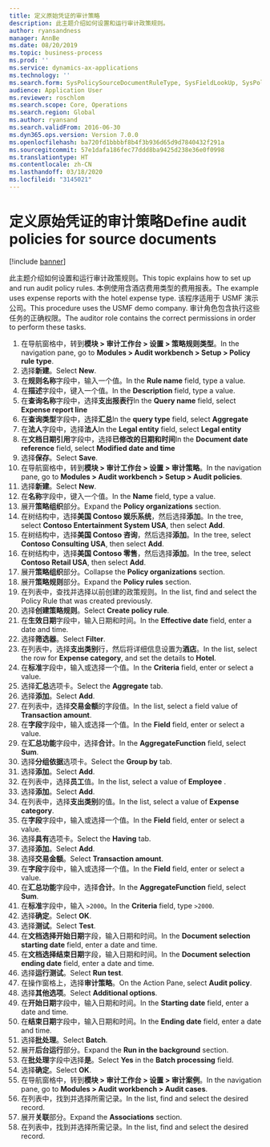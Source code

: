 ```yaml
---
title: 定义原始凭证的审计策略
description: 此主题介绍如何设置和运行审计政策规则。
author: ryansandness
manager: AnnBe
ms.date: 08/20/2019
ms.topic: business-process
ms.prod: ''
ms.service: dynamics-ax-applications
ms.technology: ''
ms.search.form: SysPolicySourceDocumentRuleType, SysFieldLookUp, SysPolicyListPage, SysPolicy, AuditPolicyRule, SysQueryForm, SysQueryFieldLookUp, AuditPolicyDateSelection, AuditPolicyAdditionalOption, BatchJob, CaseDetail
audience: Application User
ms.reviewer: roschlom
ms.search.scope: Core, Operations
ms.search.region: Global
ms.author: ryansand
ms.search.validFrom: 2016-06-30
ms.dyn365.ops.version: Version 7.0.0
ms.openlocfilehash: ba720fd1bbbbf8b4f3b936d65d9d7840432f291a
ms.sourcegitcommit: 57e1dafa186fec77ddd8ba9425d238e36e0f0998
ms.translationtype: HT
ms.contentlocale: zh-CN
ms.lasthandoff: 03/18/2020
ms.locfileid: "3145021"
---
```

# <a name="define-audit-policies-for-source-documents"></a><span data-ttu-id="79fed-103">定义原始凭证的审计策略</span><span class="sxs-lookup"><span data-stu-id="79fed-103">Define audit policies for source documents</span></span>

[!include [banner](../../includes/banner.md)]

<span data-ttu-id="79fed-104">此主题介绍如何设置和运行审计政策规则。</span><span class="sxs-lookup"><span data-stu-id="79fed-104">This topic explains how to set up and run audit policy rules.</span></span> <span data-ttu-id="79fed-105">本例使用含酒店费用类型的费用报表。</span><span class="sxs-lookup"><span data-stu-id="79fed-105">The example uses expense reports with the hotel expense type.</span></span> <span data-ttu-id="79fed-106">该程序适用于 USMF 演示公司。</span><span class="sxs-lookup"><span data-stu-id="79fed-106">This procedure uses the USMF demo company.</span></span> <span data-ttu-id="79fed-107">审计角色包含执行这些任务的正确权限。</span><span class="sxs-lookup"><span data-stu-id="79fed-107">The auditor role contains the correct permissions in order to perform these tasks.</span></span>

1. <span data-ttu-id="79fed-108">在导航窗格中，转到**模块 > 审计工作台 > 设置 > 策略规则类型**。</span><span class="sxs-lookup"><span data-stu-id="79fed-108">In the navigation pane, go to **Modules > Audit workbench > Setup > Policy rule type**.</span></span>
2. <span data-ttu-id="79fed-109">选择**新建**。</span><span class="sxs-lookup"><span data-stu-id="79fed-109">Select **New**.</span></span>
3. <span data-ttu-id="79fed-110">在**规则名称**字段中，输入一个值。</span><span class="sxs-lookup"><span data-stu-id="79fed-110">In the **Rule name** field, type a value.</span></span>
4. <span data-ttu-id="79fed-111">在**描述**字段中，键入一个值。</span><span class="sxs-lookup"><span data-stu-id="79fed-111">In the **Description** field, type a value.</span></span>
5. <span data-ttu-id="79fed-112">在**查询名称**字段中，选择**支出报表行**</span><span class="sxs-lookup"><span data-stu-id="79fed-112">In the **Query name** field, select **Expense report line**</span></span>
6. <span data-ttu-id="79fed-113">在**查询类型**字段中，选择**汇总**</span><span class="sxs-lookup"><span data-stu-id="79fed-113">In the **query type** field, select **Aggregate**</span></span>
7. <span data-ttu-id="79fed-114">在**法人**字段中，选择**法人**</span><span class="sxs-lookup"><span data-stu-id="79fed-114">In the **Legal entity** field, select **Legal entity**</span></span>
8. <span data-ttu-id="79fed-115">在**文档日期引用**字段中，选择**已修改的日期和时间**</span><span class="sxs-lookup"><span data-stu-id="79fed-115">In the **Document date reference** field, select **Modified date and time**</span></span>
9. <span data-ttu-id="79fed-116">选择**保存**。</span><span class="sxs-lookup"><span data-stu-id="79fed-116">Select **Save**.</span></span>
10. <span data-ttu-id="79fed-117">在导航窗格中，转到**模块 > 审计工作台 > 设置 > 审计策略**。</span><span class="sxs-lookup"><span data-stu-id="79fed-117">In the navigation pane, go to **Modules > Audit workbench > Setup > Audit policies**.</span></span>
11. <span data-ttu-id="79fed-118">选择**新建**。</span><span class="sxs-lookup"><span data-stu-id="79fed-118">Select **New**.</span></span>
12. <span data-ttu-id="79fed-119">在**名称**字段中，键入一个值。</span><span class="sxs-lookup"><span data-stu-id="79fed-119">In the **Name** field, type a value.</span></span>
13. <span data-ttu-id="79fed-120">展开**策略组织**部分。</span><span class="sxs-lookup"><span data-stu-id="79fed-120">Expand the **Policy organizations** section.</span></span>
14. <span data-ttu-id="79fed-121">在树结构中，选择**美国 Contoso 娱乐系统**，然后选择**添加**。</span><span class="sxs-lookup"><span data-stu-id="79fed-121">In the tree, select **Contoso Entertainment System USA**, then select **Add**.</span></span>
15. <span data-ttu-id="79fed-122">在树结构中，选择**美国 Contoso 咨询**，然后选择**添加**。</span><span class="sxs-lookup"><span data-stu-id="79fed-122">In the tree, select **Contoso Consulting USA**, then select **Add**.</span></span>
16. <span data-ttu-id="79fed-123">在树结构中，选择**美国 Contoso 零售**，然后选择**添加**。</span><span class="sxs-lookup"><span data-stu-id="79fed-123">In the tree, select **Contoso Retail USA**, then select **Add**.</span></span>
17. <span data-ttu-id="79fed-124">展开**策略组织**部分。</span><span class="sxs-lookup"><span data-stu-id="79fed-124">Collapse the **Policy organizations** section.</span></span>
18. <span data-ttu-id="79fed-125">展开**策略规则**部分。</span><span class="sxs-lookup"><span data-stu-id="79fed-125">Expand the **Policy rules** section.</span></span>
19. <span data-ttu-id="79fed-126">在列表中，查找并选择以前创建的政策规则。</span><span class="sxs-lookup"><span data-stu-id="79fed-126">In the list, find and select the Policy Rule that was created previously.</span></span>
20. <span data-ttu-id="79fed-127">选择**创建策略规则**。</span><span class="sxs-lookup"><span data-stu-id="79fed-127">Select **Create policy rule**.</span></span>
21. <span data-ttu-id="79fed-128">在**生效日期**字段中，输入日期和时间。</span><span class="sxs-lookup"><span data-stu-id="79fed-128">In the **Effective date** field, enter a date and time.</span></span>
22. <span data-ttu-id="79fed-129">选择**筛选器**。</span><span class="sxs-lookup"><span data-stu-id="79fed-129">Select **Filter**.</span></span>
23. <span data-ttu-id="79fed-130">在列表中，选择**支出类别**行，然后将详细信息设置为**酒店**。</span><span class="sxs-lookup"><span data-stu-id="79fed-130">In the list, select the row for **Expense category**, and set the details to **Hotel**.</span></span>
24. <span data-ttu-id="79fed-131">在**标准**字段中，输入或选择一个值。</span><span class="sxs-lookup"><span data-stu-id="79fed-131">In the **Criteria** field, enter or select a value.</span></span>
25. <span data-ttu-id="79fed-132">选择**汇总**选项卡。</span><span class="sxs-lookup"><span data-stu-id="79fed-132">Select the **Aggregate** tab.</span></span>
26. <span data-ttu-id="79fed-133">选择**添加**。</span><span class="sxs-lookup"><span data-stu-id="79fed-133">Select **Add**.</span></span>
27. <span data-ttu-id="79fed-134">在列表中，选择**交易金额**的字段值。</span><span class="sxs-lookup"><span data-stu-id="79fed-134">In the list, select a field value of **Transaction amount**.</span></span>
28. <span data-ttu-id="79fed-135">在**字段**字段中，输入或选择一个值。</span><span class="sxs-lookup"><span data-stu-id="79fed-135">In the **Field** field, enter or select a value.</span></span>
29. <span data-ttu-id="79fed-136">在**汇总功能**字段中，选择**合计**。</span><span class="sxs-lookup"><span data-stu-id="79fed-136">In the **AggregateFunction** field, select **Sum**.</span></span>
30. <span data-ttu-id="79fed-137">选择**分组依据**选项卡。</span><span class="sxs-lookup"><span data-stu-id="79fed-137">Select the **Group by** tab.</span></span>
31. <span data-ttu-id="79fed-138">选择**添加**。</span><span class="sxs-lookup"><span data-stu-id="79fed-138">Select **Add**.</span></span>
32. <span data-ttu-id="79fed-139">在列表中，选择**员工**值。</span><span class="sxs-lookup"><span data-stu-id="79fed-139">In the list, select a value of **Employee** .</span></span>
33. <span data-ttu-id="79fed-140">选择**添加**。</span><span class="sxs-lookup"><span data-stu-id="79fed-140">Select **Add**.</span></span>
34. <span data-ttu-id="79fed-141">在列表中，选择**支出类别**的值。</span><span class="sxs-lookup"><span data-stu-id="79fed-141">In the list, select a value of **Expense category**.</span></span>
35. <span data-ttu-id="79fed-142">在**字段**字段中，输入或选择一个值。</span><span class="sxs-lookup"><span data-stu-id="79fed-142">In the **Field** field, enter or select a value.</span></span>
36. <span data-ttu-id="79fed-143">选择**具有**选项卡。</span><span class="sxs-lookup"><span data-stu-id="79fed-143">Select the **Having** tab.</span></span>
37. <span data-ttu-id="79fed-144">选择**添加**。</span><span class="sxs-lookup"><span data-stu-id="79fed-144">Select **Add**.</span></span>
38. <span data-ttu-id="79fed-145">选择**交易金额**。</span><span class="sxs-lookup"><span data-stu-id="79fed-145">Select **Transaction amount**.</span></span>
39. <span data-ttu-id="79fed-146">在**字段**字段中，输入或选择一个值。</span><span class="sxs-lookup"><span data-stu-id="79fed-146">In the **Field** field, enter or select a value.</span></span>
40. <span data-ttu-id="79fed-147">在**汇总功能**字段中，选择**合计**。</span><span class="sxs-lookup"><span data-stu-id="79fed-147">In the **AggregateFunction** field, select **Sum**.</span></span>
41. <span data-ttu-id="79fed-148">在**标准**字段中，输入 `>2000`。</span><span class="sxs-lookup"><span data-stu-id="79fed-148">In the **Criteria** field, type `>2000`.</span></span>
42. <span data-ttu-id="79fed-149">选择**确定**。</span><span class="sxs-lookup"><span data-stu-id="79fed-149">Select **OK**.</span></span>
43. <span data-ttu-id="79fed-150">选择**测试**。</span><span class="sxs-lookup"><span data-stu-id="79fed-150">Select **Test**.</span></span>
44. <span data-ttu-id="79fed-151">在**文档选择开始日期**字段，输入日期和时间。</span><span class="sxs-lookup"><span data-stu-id="79fed-151">In the **Document selection starting date** field, enter a date and time.</span></span>
45. <span data-ttu-id="79fed-152">在**文档选择结束日期**字段，输入日期和时间。</span><span class="sxs-lookup"><span data-stu-id="79fed-152">In the **Document selection ending date** field, enter a date and time.</span></span>
46. <span data-ttu-id="79fed-153">选择**运行测试**。</span><span class="sxs-lookup"><span data-stu-id="79fed-153">Select **Run test**.</span></span>
47. <span data-ttu-id="79fed-154">在操作窗格上，选择**审计策略**。</span><span class="sxs-lookup"><span data-stu-id="79fed-154">On the Action Pane, select **Audit policy**.</span></span>
48. <span data-ttu-id="79fed-155">选择**其他选项**。</span><span class="sxs-lookup"><span data-stu-id="79fed-155">Select **Additional options**.</span></span>
49. <span data-ttu-id="79fed-156">在**开始日期**字段中，输入日期和时间。</span><span class="sxs-lookup"><span data-stu-id="79fed-156">In the **Starting date** field, enter a date and time.</span></span>
50. <span data-ttu-id="79fed-157">在**结束日期**字段中，输入日期和时间。</span><span class="sxs-lookup"><span data-stu-id="79fed-157">In the **Ending date** field, enter a date and time.</span></span>
51. <span data-ttu-id="79fed-158">选择**批处理**。</span><span class="sxs-lookup"><span data-stu-id="79fed-158">Select **Batch**.</span></span>
52. <span data-ttu-id="79fed-159">展开**后台运行**部分。</span><span class="sxs-lookup"><span data-stu-id="79fed-159">Expand the **Run in the background** section.</span></span>
53. <span data-ttu-id="79fed-160">在**批处理**字段中选择**是**。</span><span class="sxs-lookup"><span data-stu-id="79fed-160">Select **Yes** in the **Batch processing** field.</span></span>
54. <span data-ttu-id="79fed-161">选择**确定**。</span><span class="sxs-lookup"><span data-stu-id="79fed-161">Select **OK**.</span></span>
55. <span data-ttu-id="79fed-162">在导航窗格中，转到**模块 > 审计工作台 > 设置 > 审计案例**。</span><span class="sxs-lookup"><span data-stu-id="79fed-162">In the navigation pane, go to **Modules > Audit workbench > Audit cases**.</span></span>
56. <span data-ttu-id="79fed-163">在列表中，找到并选择所需记录。</span><span class="sxs-lookup"><span data-stu-id="79fed-163">In the list, find and select the desired record.</span></span>
57. <span data-ttu-id="79fed-164">展开**关联**部分。</span><span class="sxs-lookup"><span data-stu-id="79fed-164">Expand the **Associations** section.</span></span>
58. <span data-ttu-id="79fed-165">在列表中，找到并选择所需记录。</span><span class="sxs-lookup"><span data-stu-id="79fed-165">In the list, find and select the desired record.</span></span>

